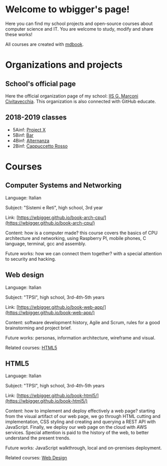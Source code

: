 # Welcome to wbigger's page!

Here you can find my school projects and open-source courses about computer science and IT. You are welcome to study, modify and share these works!

All courses are created with [mdbook](https://github.com/rust-lang-nursery/mdBook).

# Organizations and projects

## School's official page
Here the official organization page of my school: [IIS G. Marconi Civitavecchia](https://github.com/marconicivitavecchia). This organization is also connected with GitHub educate.

## 2018-2019 classes
- 5Ainf: [Project X](https://github.com/marconicivitavecchia-bar)
- 5Binf: [Bar](https://github.com/marconicivitavecchia-projectx)
- 4Binf: [Alternanza](https://github.com/marconicivitavecchia-alternanza)
- 2Binf: [Cappuccetto Rosso](https://github.com/marconicivitavecchia-story)

# Courses
## Computer Systems and Networking
Language: Italian

Subject: "Sistemi e Reti", high school, 3rd year

Link: [https://wbigger.github.io/book-arch-cpu/](https://wbigger.github.io/book-arch-cpu/)

Content: how is a computer made? this course covers the basics of CPU architecture and networking, using Raspberry PI, mobile phones, C language, terminal, gcc and assembly.

Future works: how we can connect them together? with a special attention to security and hacking.

## Web design
Language: Italian

Subject: "TPSI", high school, 3rd-4th-5th years

Link: [https://wbigger.github.io/book-web-app/](https://wbigger.github.io/book-web-app/)

Content: software development history, Agile and Scrum, rules for a good brainstorming and project brief.

Future works: personas, information architecture, wireframe and visual.

Related courses: [HTML5](#html5)


## HTML5
Language: Italian

Subject: "TPSI", high school, 3rd-4th-5th years

Link: [https://wbigger.github.io/book-html5/](https://wbigger.github.io/book-html5/)

Content: how to implement and deploy effectively a web page? starting from the visual artifact of our web page, we go through HTML cutting and implementation, CSS styling and creating and querying a REST API with JavaScript. Finally, we deploy our web page on the cloud with AWS services. Special attention is paid to the history of the web, to better understand the present trends.

Future works: JavaScript walkthrough, local and on-premises deployment.

Related courses: [Web Design](#web-design)

